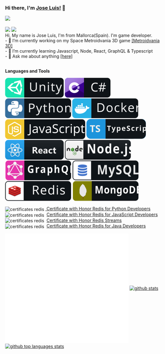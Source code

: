### Hi there, I'm [Jose Luis!](https://sosan.github.io/sosan/) 👋

<!-- 
My codesnadbox:
<a href="https://codesandbox.io/u/sosan">
  <img align="left" alt="Jose Luis | CodeSandbox" width="20px" src="https://raw.githubusercontent.com/sosan/sosan/master/assets/codesandbox.svg" />
</a> -->


<a href="https://twitter.com/joelwe34" target="_blank">
  <img height="35" src="https://img.shields.io/badge/-Twitter-1ca0f1?style=for-the-badge&labelColor=1ca0f1&logo=twitter&logoColor=white">
</a>
<br>
<br>
<img height="35" src="https://img.shields.io/github/followers/sosan?style=for-the-badge&logo=appveyor">
<img height="35" src="https://img.shields.io/github/stars/sosan?style=for-the-badge&logo=appveyor">

<br>
Hi, My name is Jose Luis, I'm from Mallorca(Spain). I'm game developer.<br>
- 🔭 I’m currently working on my Space Metroidvania 3D game <a href="https://github.com/sosan/spacemetroidvania3D">[Metroidvania 3D]</a><br>
- 🌱 I’m currently learning Javascript, Node, React, GraphQL & Typescript<br>
- 💬 Ask me about anything <a href="https://github.com/sosan/sosan/issues">[here]</a><br>
<br>

**Languages and Tools**

![UNITY](https://raw.githubusercontent.com/sosan/sosan/master/assets/unity.svg)
![C#](https://raw.githubusercontent.com/sosan/sosan/master/assets/csharp.svg)
![Python](https://raw.githubusercontent.com/sosan/sosan/master/assets/python.svg)
![Docker](https://raw.githubusercontent.com/sosan/sosan/master/assets/docker.svg)
![JS](https://raw.githubusercontent.com/sosan/sosan/master/assets/js.svg)
![Typescript](https://raw.githubusercontent.com/sosan/sosan/master/assets/typescript.svg)
![React](https://raw.githubusercontent.com/sosan/sosan/master/assets/react.svg)
![Nodejs](https://raw.githubusercontent.com/sosan/sosan/master/assets/nodejs.svg)
![Graphql](https://raw.githubusercontent.com/sosan/sosan/master/assets/graphql.svg)
![Mysql](https://raw.githubusercontent.com/sosan/sosan/master/assets/mysql.svg)
![Redis](https://raw.githubusercontent.com/sosan/sosan/master/assets/redis.svg)
![Mongodb](https://raw.githubusercontent.com/sosan/sosan/master/assets/mongodb.svg)


<img align="center" src="https://university.redislabs.com/static/certificates/images/ico-honor.png" height="20" alt="certificates redis" />&nbsp;<a href="https://university.redislabs.com/certificates/user/3498/course/course-v1:redislabs+RU102PY+2020_01" target="_blank">
Certificate with Honor Redis for Python Developers</a>
<br>
<img align="center" src="https://university.redislabs.com/static/certificates/images/ico-honor.png" height="20" alt="certificates redis" />&nbsp;
<a href="https://university.redislabs.com/certificates/user/3498/course/course-v1:redislabs+RU102JS+2020_04" target="_blank">
Certificate with Honor Redis for JavaScript Developers
</a>
<br>
<img align="center" src="https://university.redislabs.com/static/certificates/images/ico-honor.png" height="20" alt="certificates redis" />&nbsp;
<a href="https://university.redislabs.com/certificates/user/3498/course/course-v1:redislabs+RU202+2020_01" target="_blank">
Certificate with Honor Redis Streams
</a>
<br>
<img align="center" src="https://university.redislabs.com/static/certificates/images/ico-honor.png" height="20" alt="certificates redis" />&nbsp;
<a href="https://university.redislabs.com/certificates/user/3498/course/course-v1:redislabs+RU102J+2019_06" target="_blank">
Certificate with Honor Redis for Java Developers
</a>

<img align="center" src="/github-metrics.svg" alt="Metrics" width="400">

<a href="https://github.com/sosan">
  <img align="center" src="https://github-readme-stats-flame.vercel.app/api?username=sosan&show_icons=true&theme=monokai" alt="github stats" />
</a>

<a href="https://github.com/sosan">
  <img align="center" src="https://github-readme-stats-flame.vercel.app/api/top-langs/?username=sosan&show_icons=true&theme=monokai" alt="github top languages stats" />
</a>



